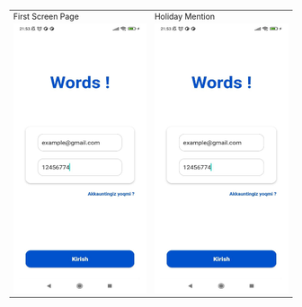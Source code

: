 <table>
  <tr>
    <td>First Screen Page</td>
     <td>Holiday Mention</td>
  </tr>
  <tr>
    <td><img src="https://github.com/xaldarof/WordsAppExampleLesson/blob/main/image/1.jpg" width=270 height=480></td>
    <td><img src="https://github.com/xaldarof/WordsAppExampleLesson/blob/main/image/1.jpg" width=270 height=480></td>
  </tr>
 </table>
